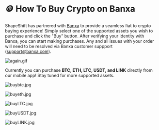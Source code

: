 # 🪙 How To Buy Crypto on Banxa

ShapeShift has partnered with [Banxa](https://banxa.com/partners/) to provide a seamless fiat to crypto buying experience! Simply select one of the supported assets you wish to purchase and click the "Buy" button. After verifying your identity with Banxa, you can start making purchases. Any and all issues with your order will need to be resolved via Banxa customer suppport ([support@banxa.com](mailto:support@banxa.com)).

![again.gif](https://shapeshift.zendesk.com/hc/article\_attachments/360015748120/again.gif)

Currently you can purchase **BTC, ETH, LTC, USDT, and LINK** directly from our mobile app! Stay tuned for more supported assets.

![buybtc.jpg](https://shapeshift.zendesk.com/hc/article\_attachments/360015766439/buybtc.jpg)

![buyeth.jpg](https://shapeshift.zendesk.com/hc/article\_attachments/360015748060/buyeth.jpg)

![buyLTC.jpg](https://shapeshift.zendesk.com/hc/article\_attachments/360015748080/buyLTC.jpg)

![buyUSDT.jpg](https://shapeshift.zendesk.com/hc/article\_attachments/360015748100/buyUSDT.jpg)

![buyLINK.jpg](https://shapeshift.zendesk.com/hc/article\_attachments/360015766459/buyLINK.jpg)
